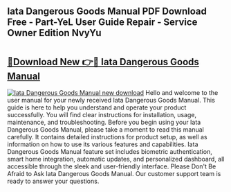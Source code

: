 ## Iata Dangerous Goods Manual PDF Download Free - Part-YeL User Guide Repair - Service Owner Edition NvyYu

# <h2><a href="http://bc42740.oget.top/?id=Iata+Dangerous+Goods+Manual">🔗Download New 👉🔴 Iata Dangerous Goods Manual</a></h2>

[![Iata Dangerous Goods Manual new download](https://i.imgur.com/5g1atiW.png)](http://bc42740.oget.top/?id=Iata+Dangerous+Goods+Manual)
Hello and welcome to the user manual for your newly received Iata Dangerous Goods Manual. This guide is here to help you understand and operate your product successfully. You will find clear instructions for installation, usage, maintenance, and troubleshooting. Before you begin using your Iata Dangerous Goods Manual, please take a moment to read this manual carefully. It contains detailed instructions for product setup, as well as information on how to use its various features and capabilities. Iata Dangerous Goods Manual feature set includes biometric authentication, smart home integration, automatic updates, and personalized dashboard, all accessible through the sleek and user-friendly interface. Please Don't Be Afraid to Ask Iata Dangerous Goods Manual. Our customer support team is ready to answer your questions.
